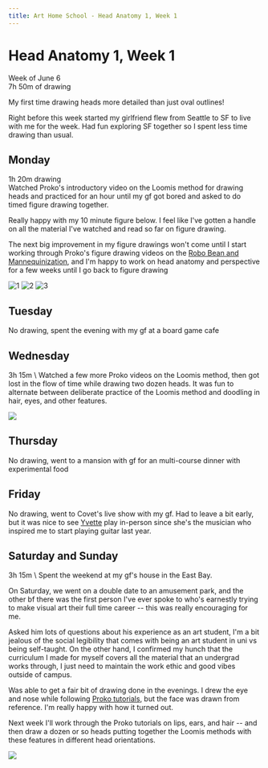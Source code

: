 ```yaml
---
title: Art Home School - Head Anatomy 1, Week 1
---
```


<div class="ahs-update">

# Head Anatomy 1, Week 1
Week of June 6 \
7h 50m of drawing

My first time drawing heads more detailed than just oval outlines!

Right before this week started my girlfriend flew from Seattle to SF to live with me for the week. Had fun exploring SF together so I spent less time drawing than usual.

## Monday
<div class="ahs-description">

1h 20m drawing \
Watched Proko's introductory video on the Loomis method for drawing heads and practiced for an hour until my gf got bored and asked to do timed figure drawing together.

Really happy with my 10 minute figure below. I feel like I've gotten a handle on all the material I've watched and read so far on figure drawing.

The next big improvement in my figure drawings won't come until I start working through Proko's figure drawing videos on the [Robo Bean and Mannequinization](https://www.youtube.com/playlist?list=PLtG4P3lq8RHGuMuprDarMz_Y9Fbw_d2ws), and I'm happy to work on head anatomy and perspective for a few weeks until I go back to figure drawing
</div>

<div class="ahs-pics">

![1](../img/art-home-school/week-2/mon-1.jpeg)
![2](../img/art-home-school/week-2/mon-2.jpeg)
![3](../img/art-home-school/week-2/mon-3.jpeg)
</div>

## Tuesday
<div class="ahs-description">

No drawing, spent the evening with my gf at a board game cafe
</div>

## Wednesday
<div class="ahs-description">
3h 15m \
Watched a few more Proko videos on the Loomis method, then got lost in the flow of time while drawing two dozen heads. It was fun to alternate between deliberate practice of the Loomis method and doodling in hair, eyes, and other features. 
</div>
<div class="ahs-pics">

<p><img class="large" src="../img/art-home-school/week-2/wed-1.jpeg" /></p>
</div>

## Thursday
<div class="ahs-description">

No drawing, went to a mansion with gf for an multi-course dinner with experimental food
</div>

## Friday
<div class="ahs-description">

No drawing, went to Covet's live show with my gf. Had to leave a bit early, but it was nice to see [Yvette](https://youtu.be/_qUaPjLrPjM) play in-person since she's the musician who inspired me to start playing guitar last year.
</div>

## Saturday and Sunday
<div class="ahs-description">
3h 15m \
Spent the weekend at my gf's house in the East Bay.

On Saturday, we went on a double date to an amusement park, and the other bf there was the first person I've ever spoke to who's earnestly trying to make visual art their full time career -- this was really encouraging for me.

Asked him lots of questions about his experience as an art student, I'm a bit jealous of the social legibility that comes with being an art student in uni vs being self-taught. On the other hand, I confirmed my hunch that the curriculum I made for myself covers all the material that an undergrad works through, I just need to maintain the work ethic and good vibes outside of campus.

Was able to get a fair bit of drawing done in the evenings. I drew the eye and nose while following [Proko tutorials](https://www.youtube.com/playlist?list=PLmzfkaWqrnnUUFsbKxfMh2EJQ9hODQKoh), but the face was drawn from reference. I'm really happy with how it turned out.

Next week I'll work through the Proko tutorials on lips, ears, and hair -- and then draw a dozen or so heads putting together the Loomis methods with these features in different head orientations.
</div>
<div class="ahs-pics">
<p><img class="large" src="../img/art-home-school/week-2/sun-1.jpeg" /></p>
</div>
</div>

